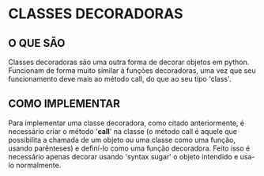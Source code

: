 # CLASSES DECORADORAS

## O QUE SÃO

Classes decoradoras são uma outra forma de decorar objetos em python. Funcionam de forma muito similar à funções decoradoras, uma vez que seu funcionamento deve mais ao método call, do que ao seu tipo 'class'.

## COMO IMPLEMENTAR

Para implementar uma classe decoradora, como citado anteriormente, é necessário criar o método '__call__' na classe (o método call é aquele que possibilita a chamada de um objeto ou uma classe como uma função, usando parênteses) e definí-lo como uma função decoradora. Feito isso é necessário apenas decorar usando 'syntax sugar' o objeto intendido e usa-lo normalmente.
